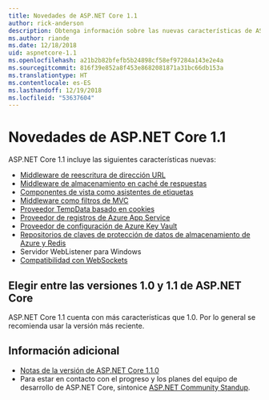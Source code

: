 ```yaml
---
title: Novedades de ASP.NET Core 1.1
author: rick-anderson
description: Obtenga información sobre las nuevas características de ASP.NET Core 1.1.
ms.author: riande
ms.date: 12/18/2018
uid: aspnetcore-1.1
ms.openlocfilehash: a21b2b82bfefb5b24898cf58ef97284a143e2e4a
ms.sourcegitcommit: 816f39e852a8f453e8682081871a31bc66db153a
ms.translationtype: HT
ms.contentlocale: es-ES
ms.lasthandoff: 12/19/2018
ms.locfileid: "53637604"
---
```

# <a name="whats-new-in-aspnet-core-11"></a>Novedades de ASP.NET Core 1.1

ASP.NET Core 1.1 incluye las siguientes características nuevas:

- [Middleware de reescritura de dirección URL](xref:fundamentals/url-rewriting)
- [Middleware de almacenamiento en caché de respuestas](xref:performance/caching/middleware)
- [Componentes de vista como asistentes de etiquetas](xref:mvc/views/view-components#invoking-a-view-component-as-a-tag-helper)
- [Middleware como filtros de MVC](xref:mvc/controllers/filters#using-middleware-in-the-filter-pipeline)
- [Proveedor TempData basado en cookies](xref:fundamentals/app-state#tempdata)
- [Proveedor de registros de Azure App Service](xref:fundamentals/logging/index#azure-app-service-provider)
- [Proveedor de configuración de Azure Key Vault](xref:security/key-vault-configuration)
- [Repositorios de claves de protección de datos de almacenamiento de Azure y Redis](xref:security/data-protection/implementation/key-storage-providers#azure-and-redis)
- Servidor WebListener para Windows
- [Compatibilidad con WebSockets](xref:fundamentals/websockets)

## <a name="choosing-between-versions-10-and-11-of-aspnet-core"></a>Elegir entre las versiones 1.0 y 1.1 de ASP.NET Core

ASP.NET Core 1.1 cuenta con más características que 1.0. Por lo general se recomienda usar la versión más reciente.

## <a name="additional-information"></a>Información adicional

- [Notas de la versión de ASP.NET Core 1.1.0](https://github.com/aspnet/Home/releases/tag/1.1.0)
- Para estar en contacto con el progreso y los planes del equipo de desarrollo de ASP.NET Core, sintonice [ASP.NET Community Standup](https://live.asp.net/).
